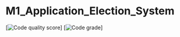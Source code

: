 # M1_Application_Election_System
[![Code quality score](https://api.codiga.io/project/29816/score/svg)]
[![Code grade](https://api.codiga.io/project/29816/status/svg)]

